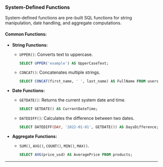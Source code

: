 ###  System-Defined Functions
System-defined functions are pre-built SQL functions for string manipulation, date handling, and aggregate computations.

#### **Common Functions:**
- **String Functions:**
  - `UPPER()`: Converts text to uppercase.
    ```sql
    SELECT UPPER('example') AS UpperCaseText;
    ```
  - `CONCAT()`: Concatenates multiple strings.
    ```sql
    SELECT CONCAT(first_name, ' ', last_name) AS FullName FROM users;
    ```

- **Date Functions:**
  - `GETDATE()`: Returns the current system date and time.
    ```sql
    SELECT GETDATE() AS CurrentDateTime;
    ```
  - `DATEDIFF()`: Calculates the difference between two dates.
    ```sql
    SELECT DATEDIFF(DAY, '2022-01-01', GETDATE()) AS DaysDifference;
    ```

- **Aggregate Functions:**
  - `SUM()`, `AVG()`, `COUNT()`, `MIN()`, `MAX()`.
    ```sql
    SELECT AVG(price_usd) AS AveragePrice FROM products;
    ```

---
